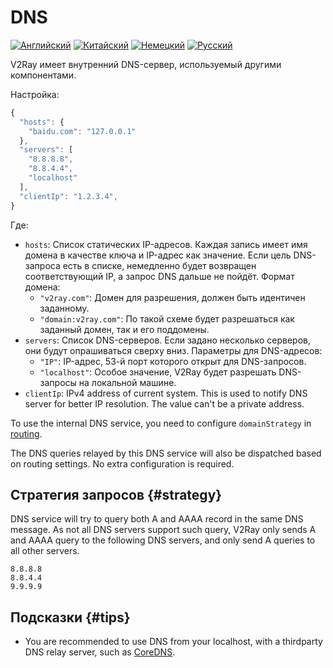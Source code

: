 # DNS

[![Английский](../resources/english.svg)](https://www.v2ray.com/en/configuration/dns.html) [![Китайский](../resources/chinese.svg)](https://www.v2ray.com/chapter_02/04_dns.html) [![Немецкий](../resources/german.svg)](https://www.v2ray.com/de/configuration/dns.html) [![Русский](../resources/russian.svg)](https://www.v2ray.com/ru/configuration/dns.html)

V2Ray имеет внутренний DNS-сервер, используемый другими компонентами.

Настройка:

```javascript
{
  "hosts": {
    "baidu.com": "127.0.0.1"
  },
  "servers": [
    "8.8.8.8",
    "8.8.4.4",
    "localhost"
  ],
  "clientIp": "1.2.3.4",
}
```

Где:

* `hosts`: Список статических IP-адресов. Каждая запись имеет имя домена в качестве ключа и IP-адрес как значение. Если цель DNS-запроса есть в списке, немедленно будет возвращен соответствующий IP, а запрос DNS дальше не пойдёт. Формат домена: 
  * `"v2ray.com"`: Домен для разрешения, должен быть идентичен заданному.
  * `"domain:v2ray.com"`: По такой схеме будет разрешаться как заданный домен, так и его поддомены.
* `servers`: Список DNS-серверов. Если задано несколько серверов, они будут опрашиваться сверху вниз. Параметры для DNS-адресов: 
  * `"IP"`: IP-адрес, 53-й порт которого открыт для DNS-запросов.
  * `"localhost"`: Особое значение, V2Ray будет разрешать DNS-запросы на локальной машине.
* `clientIp`: IPv4 address of current system. This is used to notify DNS server for better IP resolution. The value can't be a private address.

To use the internal DNS service, you need to configure `domainStrategy` in [routing](routing.md).

The DNS queries relayed by this DNS service will also be dispatched based on routing settings. No extra configuration is required.

## Стратегия запросов {#strategy}

DNS service will try to query both A and AAAA record in the same DNS message. As not all DNS servers support such query, V2Ray only sends A and AAAA query to the following DNS servers, and only send A queries to all other servers.

```text
8.8.8.8
8.8.4.4
9.9.9.9
```

## Подсказки {#tips}

* You are recommended to use DNS from your localhost, with a thirdparty DNS relay server, such as [CoreDNS](https://coredns.io/).